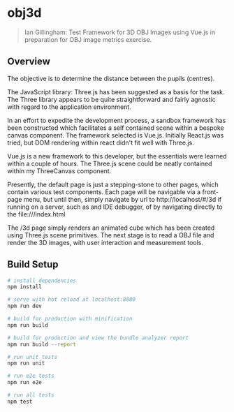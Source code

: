 # obj3d

> Ian Gillingham: Test Framework for 3D OBJ Images using Vue.js
> in preparation for OBJ image metrics exercise.

## Overview
The objective is to determine the distance between the pupils (centres).

The JavaScript library: Three.js has been suggested as a basis for the task.
The Three library appears to be quite straightforward and fairly agnostic with regard to the application environment.

In an effort to expedite the development process, a sandbox framework has been constructed
which facilitates a self contained scene within a bespoke canvas component.
The framework selected is Vue.js. Initially React.js was tried, but DOM rendering within react 
didn't fit well with Three.js.

Vue.js is a new framework to this developer, but the essentials were learned within a couple of hours.
The Three.js scene could be neatly contained within my ThreeCanvas component.

Presently, the default page is just a stepping-stone to other pages, which contain various test components.
Each page will be navigable via a front-page menu, but until then, simply navigate by url to http://localhost/#/3d
if running on a server, such as and IDE debugger, of by navigating directly to the file:///<fqdn to>index.html

The /3d page simply renders an animated cube which has been created using Three.js scene primitives.
The next stage is to read a OBJ file and render the 3D images, with user interaction and measurement tools.


## Build Setup

``` bash
# install dependencies
npm install

# serve with hot reload at localhost:8080
npm run dev

# build for production with minification
npm run build

# build for production and view the bundle analyzer report
npm run build --report

# run unit tests
npm run unit

# run e2e tests
npm run e2e

# run all tests
npm test
```

